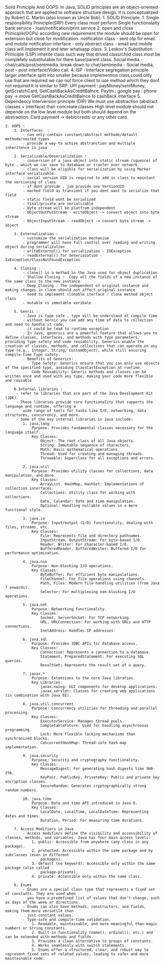 Solid Priniciple And OOPS: 
    In Java, SOLID principles are an object-oriented approach that are applied to software structure design. It is conceptualized by Robert C. Martin (also known as Uncle Bob). 
    1. SOLID Priniciple.
        1. Single responsibility Priniciple(SRP)
            Every class must perform Single functionalaity 
            bank service - loan/notification/print service
        2. open and close Priniciple(OCPs) 
           according new requirement the module should be open for extension but
           close for modification.
           notification class - sent otp for email and mobile
           notification interface - only abstract class - email and mobile class will implement it and leter 
           whatsapp class.
        3. Leskov's Substitution Priniciple (LSP)
            inherite class such way that drived class/child class must be completely substitutable 
            for there base/parent class.
            Social media -
            chat/calls/post/sentmedia. break down to chat/sentmedia - Social media, post - post interface/Video call. 
        4. ISP : Interface segregation principle 
            larger interface split into smaller because implemention class could only use that are required
            we can not force client to use method which they dont not required
            It is similar to SRP.
            UPI payment : payMoney/sentMoney, getScratchCard, GetCashBackAsCreditBalnce. 
            Paytm : google pay : phone pay
            -> move GetCashBackAsCreditBalnce to cashBack interface
        5.  Dependency Interversion principle (DIP)
            We must use abstraction (abstract classes + interface) than concreate classes
            High level module should not depende on the low level module 
            but both should depend on the abstraction.
            Card payment -> debit/credit/ or any other card.

    2. OOPS : 
        1. Interfaces  : 
            - can only contain constant/abstract methode/default methode/nested types
            - provide a way to achive abstranction and multiple inheritence in java

        2. Serializable/Deserialization : 
            - conversion of a java object into static stream (squence) of byte , which we can save to database or tranfer over network. 
            - class will be eligible for serialization by using Marker interface serializable.
            - serial version UID is required to add in class to maintant the versioning of class
            - if dont provide , jvm provide one VersionUID
            - marked field as transient if you dont want to serialize that field
            - static field wont be serialized 
            - final/private are serializable
            - byte stream will be platfrom independent 
            - ObjectOutPutStream - writeObject -> convert object into byte stream 
            - ObjectInputStream - readObject -> convert byte stream -> object 
        
        3. Externalization : 
            - customize the serialization mechanium 
            - programmer will have full control over reading and writing object during serialization
            - writeExternal() for serialization - IOException 
            - readExternal() for deseriazation - IoException/ClassNotFoundException
       
        4. Cloning : 
            - clone() is a method in the Java used for object duplication.
            - Shallow Cloning :  Copy all the fields of a new instance of the same class to the new instance
            - Deep Cloning : The independent of original instance and making changes in clone should not affect original instance
            - need to implement clonable iterface : clone method object class
            - mutable vs immutable veribale 
        
        5. Genric : 
            - Java is type safe , type will be understand at compile time
            - without Gernic you can add any time of data to collection and need to handle it code,
              it could be lead to runtime exception  
            - In Java, generics are a powerful feature that allows you to define classes, interfaces, and methods with type parameters, providing type safety and code reusability. Generics enable the creation of classes, methods, and collections that can operate on any type (e.g., Integer, String, CustomObject), while still ensuring compile-time type safety.
            - Benefits of Generics:
                Type Safety: Generics ensure that you can only use objects of the specified type, avoiding ClassCastException at runtime.
                Code Reusability: Generic methods and classes can be written once and used with any type, making your code more flexible and reusable
        
        6.Internal libraries :
         - refer to libraries that are part of the Java Development Kit (JDK). 
         - These libraries provide core functionality that supports the language and runtime, offering a 
            wide range of tools for tasks like I/O, networking, data structures, concurrency, and more. 
         - Some of the key internal libraries in Java include:
            1. java.lang
                Purpose: Provides fundamental classes necessary for the language itself.
                Key Classes:
                    Object: The root class of all Java objects.
                    String: Immutable sequence of characters.
                    Math: Basic mathematical operations.
                    Thread: Used for creating and managing threads.
                    Throwable: Superclass for all exceptions and errors.
            
            2. java.util
                Purpose: Provides utility classes for collections, data manipulation, and more.
                Key Classes:
                    ArrayList, HashMap, HashSet: Implementations of collection interfaces.
                    Collections: Utility class for working with collections.
                    Date, Calendar: Date and time manipulation.
                    Optional: Handling nullable values in a more functional style.
            
            3. java.io
                Purpose: Input/output (I/O) functionality, dealing with files, streams, etc.
                Key Classes:
                    File: Represents file and directory pathnames.
                    InputStream, OutputStream: For byte-based I/O.
                    Reader, Writer: For character-based I/O.
                    BufferedReader, BufferedWriter: Buffered I/O for performance optimization.
            
            4. java.nio
                Purpose: Non-blocking I/O operations.
                Key Classes:
                    ByteBuffer: For efficient byte manipulations.
                    FileChannel: For file operations using channels.
                    Path, Files: Modern file handling utilities (from Java 7 onwards).
                    Selector: For multiplexing non-blocking I/O operations.
            
            5. java.net
                Purpose: Networking functionality.
                Key Classes:
                    Socket, ServerSocket: For TCP networking.
                    URL, URLConnection: For working with URLs and HTTP connections.
                    InetAddress: Handles IP addresses.
            
            6. java.sql
                Purpose: Provides JDBC APIs for database access.
                Key Classes:
                    Connection: Represents a connection to a database.
                    Statement, PreparedStatement: For executing SQL queries.
                    ResultSet: Represents the result set of a query.
            
            7. javax.*
                Purpose: Extensions to the core Java libraries.
                Key Libraries:
                    javax.swing: GUI components for desktop applications.
                    javax.servlet: Classes for creating web applications (in combination with Java EE).
            
            8. java.util.concurrent
                Purpose: Concurrency utilities for threading and parallel processing.
                Key Classes:
                    ExecutorService: Manages thread pools.
                    CompletableFuture: Used for handling asynchronous programming.
                    Lock: More flexible locking mechanisms than synchronized blocks.
                    ConcurrentHashMap: Thread-safe hash map implementation.
            
            9. java.security
                Purpose: Security and cryptography functionality.
                Key Classes:
                    MessageDigest: For generating hash digests like SHA-256.
                    KeyPair, PublicKey, PrivateKey: Public and private key encryption classes.
                    SecureRandom: Generates cryptographically strong random numbers.
            
            10. java.time
                Purpose: Date and time API introduced in Java 8.
                Key Classes:
                    LocalDate, LocalTime, LocalDateTime: Representing dates and times.
                    Duration, Period: For measuring time durations.

        7. Access Modifiers in Java
            - Access modifiers define the visibility and accessibility of classes, methods, and variables. Java has four main access levels:
                1. public: Accessible from anywhere (any class in any package).
                2. protected: Accessible within the same package and by subclasses (even in different   
                    packages).
                3. default (no keyword): Accessible only within the same package (also called 
                    package-private).
                4. private: Accessible only within the same class.
        
        8. Enums 
            - Enums are a special class type that represents a fixed set of constants. They are used when 
              you have a predefined list of values that don't change, such as days of the week or directions.
            - Enums can also have methods, constructors, and fields, making them more versatile than    
              just constant values.
            - Type-safe and compile-time validation.
                1. Readable, maintainable, and more meaningful than magic numbers or String constants.
                2. Built-in functionality (name(), ordinal(), etc.) and can be extended with methods and fields.
                3. Provides a clean alternative to groups of constants.
                4. Works seamlessly with switch statements.
                5. Enums offer a structured, clear, and robust way to represent fixed sets of related values, leading to safer and more maintainable code.




